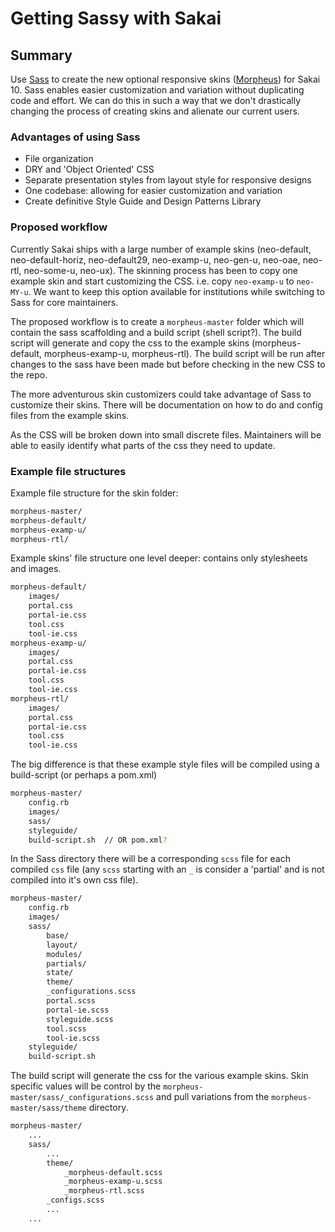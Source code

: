 # Getting Sassy with Sakai

## Summary 
Use [Sass](http://sass-lang.com "Semantically Awesome Style Sheets") to create the new optional responsive skins ([Morpheus](https://jira.sakaiproject.org/browse/SAK-25514 "Jira")) for Sakai 10. Sass enables easier customization and variation without duplicating code and effort. We can do this in such a way that we don't drastically changing the process of creating skins and alienate our current users. 
	
### Advantages of using Sass
* File organization
* DRY and 'Object Oriented' CSS
* Separate presentation styles from layout style for responsive designs
* One codebase: allowing for easier customization and variation
* Create definitive Style Guide and Design Patterns Library

### Proposed workflow
Currently Sakai ships with a large number of example skins (neo-default, neo-default-horiz, neo-default29, neo-examp-u, neo-gen-u, neo-oae, neo-rtl, neo-some-u, neo-ux). The skinning process has been to copy one example skin and start customizing the CSS. i.e. copy `neo-examp-u` to `neo-MY-u`. We want to keep this option available for institutions while switching to Sass for core maintainers.

The proposed workflow is to create a `morpheus-master` folder which will contain the sass scaffolding and a build script (shell script?). The build script will generate and copy the css to the example skins (morpheus-default, morpheus-examp-u, morpheus-rtl). The build script will be run after changes to the sass have been made but before checking in the new CSS to the repo.

The more adventurous skin customizers could take advantage of Sass to customize their skins. There will be documentation on how to do and config files from the example skins. 

As the CSS will be broken down into small discrete files. Maintainers will be able to easily identify what parts of the css they need to update. 

### Example file structures
Example file structure for the skin folder:   

```bash
morpheus-master/  
morpheus-default/
morpheus-examp-u/  
morpheus-rtl/  
```

Example skins' file structure one level deeper: contains only stylesheets and images.

```bash   
morpheus-default/     
	images/         
	portal.css      
	portal-ie.css        
	tool.css     
	tool-ie.css   
morpheus-examp-u/     
	images/    
	portal.css   
	portal-ie.css     
	tool.css   
	tool-ie.css  
morpheus-rtl/   
	images/    
	portal.css   
	portal-ie.css     
	tool.css   
	tool-ie.css  
```   

The big difference is that these example style files will be compiled using a build-script (or perhaps a pom.xml) 
 
```bash   
morpheus-master/
	config.rb         
	images/
	sass/
	styleguide/
	build-script.sh  // OR pom.xml?      
```   

In the Sass directory there will be a corresponding `scss` file for each compiled `css` file (any `scss` starting with an `_` is consider a 'partial' and is not compiled into it's own css file). 

```bash   
morpheus-master/
	config.rb            
	images/
	sass/
		base/
		layout/
		modules/
		partials/
		state/
		theme/
		_configurations.scss
		portal.scss
		portal-ie.scss
		styleguide.scss
		tool.scss
		tool-ie.scss
	styleguide/
	build-script.sh       
```

The build script will generate the css for the various example skins. Skin specific values will be control by the `morpheus-master/sass/_configurations.scss` and pull variations from the `morpheus-master/sass/theme` directory.

```bash   
morpheus-master/
	...
	sass/
		...
		theme/
			_morpheus-default.scss
			_morpheus-examp-u.scss  
			_morpheus-rtl.scss	
		_configs.scss
		...  
	...       
```


  

